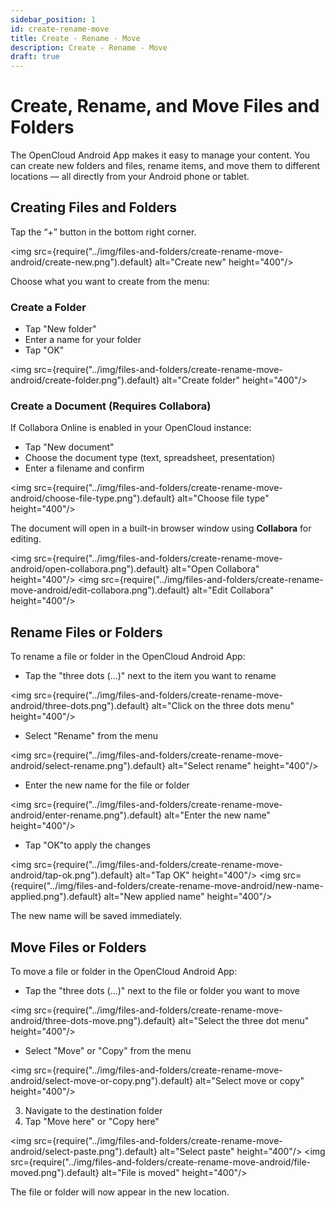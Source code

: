 ```yaml
---
sidebar_position: 1
id: create-rename-move
title: Create - Rename - Move
description: Create - Rename - Move
draft: true
---
```


# Create, Rename, and Move Files and Folders

The OpenCloud Android App makes it easy to manage your content. You can create new folders and files, rename items, and move them to different locations — all directly from your Android phone or tablet.

## Creating Files and Folders

Tap the “+” button in the bottom right corner.

<img src={require("../img/files-and-folders/create-rename-move-android/create-new.png").default} alt="Create new" height="400"/>


Choose what you want to create from the menu:

### Create a Folder

- Tap "New folder"
- Enter a name for your folder
- Tap "OK"

<img src={require("../img/files-and-folders/create-rename-move-android/create-folder.png").default} alt="Create folder" height="400"/>

### Create a Document (Requires Collabora)

If Collabora Online is enabled in your OpenCloud instance:

- Tap "New document"
- Choose the document type (text, spreadsheet, presentation)
- Enter a filename and confirm

<img src={require("../img/files-and-folders/create-rename-move-android/choose-file-type.png").default} alt="Choose file type" height="400"/>

The document will open in a built-in browser window using **Collabora** for editing.

<img src={require("../img/files-and-folders/create-rename-move-android/open-collabora.png").default} alt="Open Collabora" height="400"/>
<img src={require("../img/files-and-folders/create-rename-move-android/edit-collabora.png").default} alt="Edit Collabora" height="400"/>

## Rename Files or Folders

To rename a file or folder in the OpenCloud Android App:

- Tap the "three dots (...)" next to the item you want to rename

<img src={require("../img/files-and-folders/create-rename-move-android/three-dots.png").default} alt="Click on the three dots menu" height="400"/>

- Select "Rename" from the menu

<img src={require("../img/files-and-folders/create-rename-move-android/select-rename.png").default} alt="Select rename" height="400"/>

- Enter the new name for the file or folder

<img src={require("../img/files-and-folders/create-rename-move-android/enter-rename.png").default} alt="Enter the new name" height="400"/>

- Tap "OK"to apply the changes

<img src={require("../img/files-and-folders/create-rename-move-android/tap-ok.png").default} alt="Tap OK" height="400"/>
<img src={require("../img/files-and-folders/create-rename-move-android/new-name-applied.png").default} alt="New applied name" height="400"/>

The new name will be saved immediately.

## Move Files or Folders

To move a file or folder in the OpenCloud Android App:

- Tap the "three dots (...)" next to the file or folder you want to move

<img src={require("../img/files-and-folders/create-rename-move-android/three-dots-move.png").default} alt="Select the three dot menu" height="400"/>

- Select "Move" or "Copy" from the menu

<img src={require("../img/files-and-folders/create-rename-move-android/select-move-or-copy.png").default} alt="Select move or copy" height="400"/>

3. Navigate to the destination folder
4. Tap "Move here" or "Copy here"

<img src={require("../img/files-and-folders/create-rename-move-android/select-paste.png").default} alt="Select paste" height="400"/>
<img src={require("../img/files-and-folders/create-rename-move-android/file-moved.png").default} alt="File is moved" height="400"/>

The file or folder will now appear in the new location.
